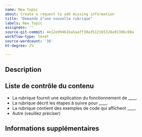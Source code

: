 ```yaml
---
name: New topic
about: Create a request to add missing information
title: "Demande d’une nouvelle rubrique"
labels: New Topic
assignees: ''
source-git-commit: 4e12e99461ba5aaff38a3512165328a01306c08a
workflow-type: tm+mt
source-wordcount: '36'
ht-degree: 2%

---
```



## Description

<!-- (REQUIRED) What topic is missing? -->

## Liste de contrôle du contenu

<!-- (REQUIRED) List specific information or details to include in this topic. -->

<!-- Use the following list as a starting point -->

- La rubrique fournit une explication du fonctionnement de ____.
- La rubrique décrit les étapes à suivre pour ____.
- La rubrique contient des exemples de code qui affichent ____.
- Autre (veuillez préciser)

## Informations supplémentaires

<!-- (OPTIONAL) Any information you already know or other online resources that cover this topic -->

<!--
Thank you for taking the time to report this issue!
GitHub Issues in this repo should relate to the applicable codebase.

Before submitting this issue, make sure you are complying with our Code of Conduct:
https://github.com/AdobeDocs/commerce-operations.en/blob/main/code-of-conduct.md

Issues that do not comply with our Code of Conduct or do not contain enough information may be closed at the maintainers' discretion.

Feel free to remove this section before creating this issue.
-->
